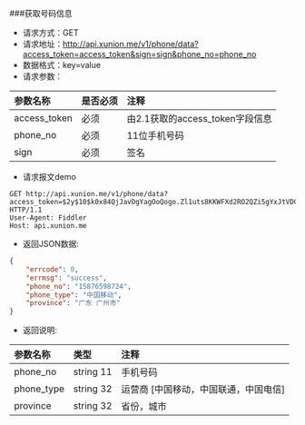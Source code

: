 ###获取号码信息
* 请求方式：GET
* 请求地址：http://api.xunion.me/v1/phone/data?access_token=access_token&sign=sign&phone_no=phone_no
* 数据格式：key=value
* 请求参数：

参数名称|是否必须|注释
:------------|:------------|:------------
access_token|必须|由2.1获取的access_token字段信息
phone_no|必须|11位手机号码
sign|必须|签名


* 请求报文demo

```
GET http://api.xunion.me/v1/phone/data?access_token=$2y$10$k0x84QjJavDgYagOoQogo.Zl1uts8KKWFXd2RO2QZi5gYxJtVDCj6ew05atsbqj8klxteh875pny2tdgde5s7c2rrbgty&sign=33B9B8B70296D48211A80256C4B27C964A2F76AE&phone_no=15876598724 HTTP/1.1
User-Agent: Fiddler
Host: api.xunion.me
```

* 返回JSON数据:

```json
{
    "errcode": 0,
    "errmsg": "success",
    "phone_no": "15876598724",
    "phone_type": "中国移动",
    "province": "广东 广州市"
}
```
* 返回说明:

参数名称|类型|注释
:------------|:------------|:------------
phone_no|string 11|手机号码
phone_type|string 32|运营商 [中国移动，中国联通，中国电信]
province|string 32|省份，城市